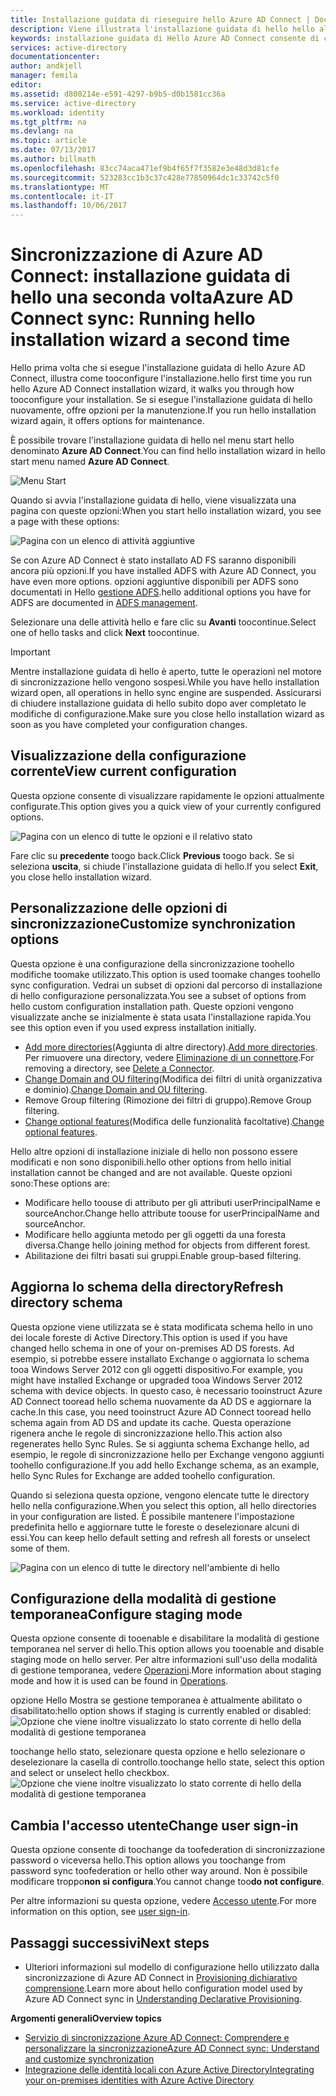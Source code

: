 ```yaml
---
title: Installazione guidata di rieseguire hello Azure AD Connect | Documenti Microsoft
description: Viene illustrata l'installazione guidata di hello hello alla seconda esecuzione.
keywords: installazione guidata di Hello Azure AD Connect consente di configurare hello le impostazioni di manutenzione alla seconda esecuzione
services: active-directory
documentationcenter: 
author: andkjell
manager: femila
editor: 
ms.assetid: d800214e-e591-4297-b9b5-d0b1581cc36a
ms.service: active-directory
ms.workload: identity
ms.tgt_pltfrm: na
ms.devlang: na
ms.topic: article
ms.date: 07/13/2017
ms.author: billmath
ms.openlocfilehash: 83cc74aca471ef9b4f65f7f3582e3e48d3d81cfe
ms.sourcegitcommit: 523283cc1b3c37c428e77850964dc1c33742c5f0
ms.translationtype: MT
ms.contentlocale: it-IT
ms.lasthandoff: 10/06/2017
---
```

# <a name="azure-ad-connect-sync-running-hello-installation-wizard-a-second-time"></a><span data-ttu-id="a4112-104">Sincronizzazione di Azure AD Connect: installazione guidata di hello una seconda volta</span><span class="sxs-lookup"><span data-stu-id="a4112-104">Azure AD Connect sync: Running hello installation wizard a second time</span></span>
<span data-ttu-id="a4112-105">Hello prima volta che si esegue l'installazione guidata di hello Azure AD Connect, illustra come tooconfigure l'installazione.</span><span class="sxs-lookup"><span data-stu-id="a4112-105">hello first time you run hello Azure AD Connect installation wizard, it walks you through how tooconfigure your installation.</span></span> <span data-ttu-id="a4112-106">Se si esegue l'installazione guidata di hello nuovamente, offre opzioni per la manutenzione.</span><span class="sxs-lookup"><span data-stu-id="a4112-106">If you run hello installation wizard again, it offers options for maintenance.</span></span>

<span data-ttu-id="a4112-107">È possibile trovare l'installazione guidata di hello nel menu start hello denominato **Azure AD Connect**.</span><span class="sxs-lookup"><span data-stu-id="a4112-107">You can find hello installation wizard in hello start menu named **Azure AD Connect**.</span></span>

![Menu Start](./media/active-directory-aadconnectsync-installation-wizard/startmenu.png)

<span data-ttu-id="a4112-109">Quando si avvia l'installazione guidata di hello, viene visualizzata una pagina con queste opzioni:</span><span class="sxs-lookup"><span data-stu-id="a4112-109">When you start hello installation wizard, you see a page with these options:</span></span>

![Pagina con un elenco di attività aggiuntive](./media/active-directory-aadconnectsync-installation-wizard/additionaltasks.png)

<span data-ttu-id="a4112-111">Se con Azure AD Connect è stato installato AD FS saranno disponibili ancora più opzioni.</span><span class="sxs-lookup"><span data-stu-id="a4112-111">If you have installed ADFS with Azure AD Connect, you have even more options.</span></span> <span data-ttu-id="a4112-112">opzioni aggiuntive disponibili per ADFS sono documentati in Hello [gestione ADFS](active-directory-aadconnect-federation-management.md#manage-ad-fs).</span><span class="sxs-lookup"><span data-stu-id="a4112-112">hello additional options you have for ADFS are documented in [ADFS management](active-directory-aadconnect-federation-management.md#manage-ad-fs).</span></span>

<span data-ttu-id="a4112-113">Selezionare una delle attività hello e fare clic su **Avanti** toocontinue.</span><span class="sxs-lookup"><span data-stu-id="a4112-113">Select one of hello tasks and click **Next** toocontinue.</span></span>

> [!IMPORTANT]
> <span data-ttu-id="a4112-114">Mentre installazione guidata di hello è aperto, tutte le operazioni nel motore di sincronizzazione hello vengono sospesi.</span><span class="sxs-lookup"><span data-stu-id="a4112-114">While you have hello installation wizard open, all operations in hello sync engine are suspended.</span></span> <span data-ttu-id="a4112-115">Assicurarsi di chiudere installazione guidata di hello subito dopo aver completato le modifiche di configurazione.</span><span class="sxs-lookup"><span data-stu-id="a4112-115">Make sure you close hello installation wizard as soon as you have completed your configuration changes.</span></span>
>
>

## <a name="view-current-configuration"></a><span data-ttu-id="a4112-116">Visualizzazione della configurazione corrente</span><span class="sxs-lookup"><span data-stu-id="a4112-116">View current configuration</span></span>
<span data-ttu-id="a4112-117">Questa opzione consente di visualizzare rapidamente le opzioni attualmente configurate.</span><span class="sxs-lookup"><span data-stu-id="a4112-117">This option gives you a quick view of your currently configured options.</span></span>

![Pagina con un elenco di tutte le opzioni e il relativo stato](./media/active-directory-aadconnectsync-installation-wizard/viewconfig.png)

<span data-ttu-id="a4112-119">Fare clic su **precedente** toogo back.</span><span class="sxs-lookup"><span data-stu-id="a4112-119">Click **Previous** toogo back.</span></span> <span data-ttu-id="a4112-120">Se si seleziona **uscita**, si chiude l'installazione guidata di hello.</span><span class="sxs-lookup"><span data-stu-id="a4112-120">If you select **Exit**, you close hello installation wizard.</span></span>

## <a name="customize-synchronization-options"></a><span data-ttu-id="a4112-121">Personalizzazione delle opzioni di sincronizzazione</span><span class="sxs-lookup"><span data-stu-id="a4112-121">Customize synchronization options</span></span>
<span data-ttu-id="a4112-122">Questa opzione è una configurazione della sincronizzazione toohello modifiche toomake utilizzato.</span><span class="sxs-lookup"><span data-stu-id="a4112-122">This option is used toomake changes toohello sync configuration.</span></span> <span data-ttu-id="a4112-123">Vedrai un subset di opzioni dal percorso di installazione di hello configurazione personalizzata.</span><span class="sxs-lookup"><span data-stu-id="a4112-123">You see a subset of options from hello custom configuration installation path.</span></span> <span data-ttu-id="a4112-124">Queste opzioni vengono visualizzate anche se inizialmente è stata usata l'installazione rapida.</span><span class="sxs-lookup"><span data-stu-id="a4112-124">You see this option even if you used express installation initially.</span></span>

* <span data-ttu-id="a4112-125">[Add more directories](active-directory-aadconnect-get-started-custom.md#connect-your-directories)(Aggiunta di altre directory).</span><span class="sxs-lookup"><span data-stu-id="a4112-125">[Add more directories](active-directory-aadconnect-get-started-custom.md#connect-your-directories).</span></span> <span data-ttu-id="a4112-126">Per rimuovere una directory, vedere [Eliminazione di un connettore](active-directory-aadconnectsync-service-manager-ui-connectors.md#delete).</span><span class="sxs-lookup"><span data-stu-id="a4112-126">For removing a directory, see [Delete a Connector](active-directory-aadconnectsync-service-manager-ui-connectors.md#delete).</span></span>
* <span data-ttu-id="a4112-127">[Change Domain and OU filtering](active-directory-aadconnect-get-started-custom.md#domain-and-ou-filtering)(Modifica dei filtri di unità organizzativa e dominio).</span><span class="sxs-lookup"><span data-stu-id="a4112-127">[Change Domain and OU filtering](active-directory-aadconnect-get-started-custom.md#domain-and-ou-filtering).</span></span>
* <span data-ttu-id="a4112-128">Remove Group filtering (Rimozione dei filtri di gruppo).</span><span class="sxs-lookup"><span data-stu-id="a4112-128">Remove Group filtering.</span></span>
* <span data-ttu-id="a4112-129">[Change optional features](active-directory-aadconnect-get-started-custom.md#optional-features)(Modifica delle funzionalità facoltative).</span><span class="sxs-lookup"><span data-stu-id="a4112-129">[Change optional features](active-directory-aadconnect-get-started-custom.md#optional-features).</span></span>

<span data-ttu-id="a4112-130">Hello altre opzioni di installazione iniziale di hello non possono essere modificati e non sono disponibili.</span><span class="sxs-lookup"><span data-stu-id="a4112-130">hello other options from hello initial installation cannot be changed and are not available.</span></span> <span data-ttu-id="a4112-131">Queste opzioni sono:</span><span class="sxs-lookup"><span data-stu-id="a4112-131">These options are:</span></span>

* <span data-ttu-id="a4112-132">Modificare hello toouse di attributo per gli attributi userPrincipalName e sourceAnchor.</span><span class="sxs-lookup"><span data-stu-id="a4112-132">Change hello attribute toouse for userPrincipalName and sourceAnchor.</span></span>
* <span data-ttu-id="a4112-133">Modificare hello aggiunta metodo per gli oggetti da una foresta diversa.</span><span class="sxs-lookup"><span data-stu-id="a4112-133">Change hello joining method for objects from different forest.</span></span>
* <span data-ttu-id="a4112-134">Abilitazione dei filtri basati sui gruppi.</span><span class="sxs-lookup"><span data-stu-id="a4112-134">Enable group-based filtering.</span></span>

## <a name="refresh-directory-schema"></a><span data-ttu-id="a4112-135">Aggiorna lo schema della directory</span><span class="sxs-lookup"><span data-stu-id="a4112-135">Refresh directory schema</span></span>
<span data-ttu-id="a4112-136">Questa opzione viene utilizzata se è stata modificata schema hello in uno dei locale foreste di Active Directory.</span><span class="sxs-lookup"><span data-stu-id="a4112-136">This option is used if you have changed hello schema in one of your on-premises AD DS forests.</span></span> <span data-ttu-id="a4112-137">Ad esempio, si potrebbe essere installato Exchange o aggiornata lo schema tooa Windows Server 2012 con gli oggetti dispositivo.</span><span class="sxs-lookup"><span data-stu-id="a4112-137">For example, you might have installed Exchange or upgraded tooa Windows Server 2012 schema with device objects.</span></span> <span data-ttu-id="a4112-138">In questo caso, è necessario tooinstruct Azure AD Connect tooread hello schema nuovamente da AD DS e aggiornare la cache.</span><span class="sxs-lookup"><span data-stu-id="a4112-138">In this case, you need tooinstruct Azure AD Connect tooread hello schema again from AD DS and update its cache.</span></span> <span data-ttu-id="a4112-139">Questa operazione rigenera anche le regole di sincronizzazione hello.</span><span class="sxs-lookup"><span data-stu-id="a4112-139">This action also regenerates hello Sync Rules.</span></span> <span data-ttu-id="a4112-140">Se si aggiunta schema Exchange hello, ad esempio, le regole di sincronizzazione hello per Exchange vengono aggiunti toohello configurazione.</span><span class="sxs-lookup"><span data-stu-id="a4112-140">If you add hello Exchange schema, as an example, hello Sync Rules for Exchange are added toohello configuration.</span></span>

<span data-ttu-id="a4112-141">Quando si seleziona questa opzione, vengono elencate tutte le directory hello nella configurazione.</span><span class="sxs-lookup"><span data-stu-id="a4112-141">When you select this option, all hello directories in your configuration are listed.</span></span> <span data-ttu-id="a4112-142">È possibile mantenere l'impostazione predefinita hello e aggiornare tutte le foreste o deselezionare alcuni di essi.</span><span class="sxs-lookup"><span data-stu-id="a4112-142">You can keep hello default setting and refresh all forests or unselect some of them.</span></span>

![Pagina con un elenco di tutte le directory nell'ambiente di hello](./media/active-directory-aadconnectsync-installation-wizard/refreshschema.png)

## <a name="configure-staging-mode"></a><span data-ttu-id="a4112-144">Configurazione della modalità di gestione temporanea</span><span class="sxs-lookup"><span data-stu-id="a4112-144">Configure staging mode</span></span>
<span data-ttu-id="a4112-145">Questa opzione consente di tooenable e disabilitare la modalità di gestione temporanea nel server di hello.</span><span class="sxs-lookup"><span data-stu-id="a4112-145">This option allows you tooenable and disable staging mode on hello server.</span></span> <span data-ttu-id="a4112-146">Per altre informazioni sull'uso della modalità di gestione temporanea, vedere [Operazioni](active-directory-aadconnectsync-operations.md#staging-mode).</span><span class="sxs-lookup"><span data-stu-id="a4112-146">More information about staging mode and how it is used can be found in [Operations](active-directory-aadconnectsync-operations.md#staging-mode).</span></span>

<span data-ttu-id="a4112-147">opzione Hello Mostra se gestione temporanea è attualmente abilitato o disabilitato:</span><span class="sxs-lookup"><span data-stu-id="a4112-147">hello option shows if staging is currently enabled or disabled:</span></span>  
![Opzione che viene inoltre visualizzato lo stato corrente di hello della modalità di gestione temporanea](./media/active-directory-aadconnectsync-installation-wizard/stagingmodecurrentstate.png)

<span data-ttu-id="a4112-149">toochange hello stato, selezionare questa opzione e hello selezionare o deselezionare la casella di controllo.</span><span class="sxs-lookup"><span data-stu-id="a4112-149">toochange hello state, select this option and select or unselect hello checkbox.</span></span>  
![Opzione che viene inoltre visualizzato lo stato corrente di hello della modalità di gestione temporanea](./media/active-directory-aadconnectsync-installation-wizard/stagingmodeenable.png)

## <a name="change-user-sign-in"></a><span data-ttu-id="a4112-151">Cambia l'accesso utente</span><span class="sxs-lookup"><span data-stu-id="a4112-151">Change user sign-in</span></span>
<span data-ttu-id="a4112-152">Questa opzione consente di toochange da toofederation di sincronizzazione password o viceversa hello.</span><span class="sxs-lookup"><span data-stu-id="a4112-152">This option allows you toochange from password sync toofederation or hello other way around.</span></span> <span data-ttu-id="a4112-153">Non è possibile modificare troppo**non si configura**.</span><span class="sxs-lookup"><span data-stu-id="a4112-153">You cannot change too**do not configure**.</span></span>

<span data-ttu-id="a4112-154">Per altre informazioni su questa opzione, vedere [Accesso utente](active-directory-aadconnect-user-signin.md#changing-the-user-sign-in-method).</span><span class="sxs-lookup"><span data-stu-id="a4112-154">For more information on this option, see [user sign-in](active-directory-aadconnect-user-signin.md#changing-the-user-sign-in-method).</span></span>

## <a name="next-steps"></a><span data-ttu-id="a4112-155">Passaggi successivi</span><span class="sxs-lookup"><span data-stu-id="a4112-155">Next steps</span></span>
* <span data-ttu-id="a4112-156">Ulteriori informazioni sul modello di configurazione hello utilizzato dalla sincronizzazione di Azure AD Connect in [Provisioning dichiarativo comprensione](active-directory-aadconnectsync-understanding-declarative-provisioning.md).</span><span class="sxs-lookup"><span data-stu-id="a4112-156">Learn more about hello configuration model used by Azure AD Connect sync in [Understanding Declarative Provisioning](active-directory-aadconnectsync-understanding-declarative-provisioning.md).</span></span>

<span data-ttu-id="a4112-157">**Argomenti generali**</span><span class="sxs-lookup"><span data-stu-id="a4112-157">**Overview topics**</span></span>

* [<span data-ttu-id="a4112-158">Servizio di sincronizzazione Azure AD Connect: Comprendere e personalizzare la sincronizzazione</span><span class="sxs-lookup"><span data-stu-id="a4112-158">Azure AD Connect sync: Understand and customize synchronization</span></span>](active-directory-aadconnectsync-whatis.md)
* [<span data-ttu-id="a4112-159">Integrazione delle identità locali con Azure Active Directory</span><span class="sxs-lookup"><span data-stu-id="a4112-159">Integrating your on-premises identities with Azure Active Directory</span></span>](active-directory-aadconnect.md)
